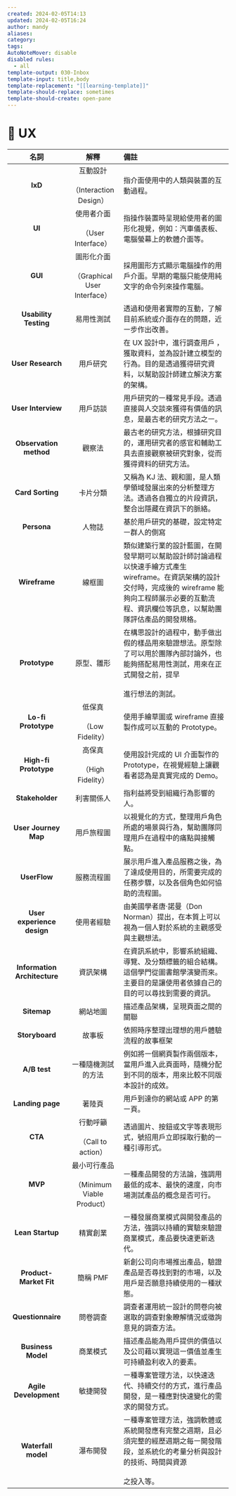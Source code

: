 ```yaml
---
created: 2024-02-05T14:13
updated: 2024-02-05T16:24
author: mandy
aliases: 
category: 
tags: 
AutoNoteMover: disable
disabled rules:
  - all
template-output: 030-Inbox
template-input: title,body
template-replacement: "[[learning-template]]"
template-should-replace: sometimes
template-should-create: open-pane
---
```

# 🚀 UX
|           **名詞**           |                    **解釋**                    | **備註**                                                                                                                                                                                                        |
|:----------------------------:|:----------------------------------------------:|:--------------------------------------------------------------------------------------------------------------------------------------------------------------------------------------------------------------- |
|           **IxD**            |     互動設計<br><br>（Interaction Design）     | 指介面使用中的人類與裝置的互動過程。                                                                                                                                                                            |
|            **UI**            |      使用者介面<br><br>（User Interface）      | 指操作裝置時呈現給使用者的圖形化視覺，例如：汽車儀表板、電腦螢幕上的軟體介面等。                                                                                                                                |
|           **GUI**            | 圖形化介面<br><br>（Graphical User Interface） | 採用圖形方式顯示電腦操作的用戶介面。早期的電腦只能使用純文字的命令列來操作電腦。                                                                                                                                |
|    **Usability Testing**     |                   易用性測試                   | 透過和使用者實際的互動，了解目前系統或介面存在的問題，近㇐步作出改善。                                                                                                                                          |
|      **User Research**       |                    用戶研究                    | 在 UX 設計中，進行調查用戶 ，獲取資料，並為設計建立模型的行為。目的是透過獲得研究資料，以幫助設計師建立解決方案的架構。                                                                                         |
|      **User Interview**      |                    用戶訪談                    | 用戶研究的㇐種常見手段。透過直接與人交談來獲得有價值的訊息，是最古老的研究方法之㇐。                                                                                                                            |
|    **Observation method**    |                     觀察法                     | 最古老的研究方法，根據研究目的，運用研究者的感官和輔助工具去直接觀察被研究對象，從而獲得資料的研究方法。                                                                                                        |
|       **Card Sorting**       |                    卡片分類                    | 又稱為 KJ 法、親和圖，是人類學領域發展出來的分析整理方法。透過各自獨立的片段資訊，整合出隱藏在資訊下的脈絡。                                                                                                    |
|         **Persona**          |                     人物誌                     | 基於用戶研究的基礎，設定特定㇐群人的側寫                                                                                                                                                                        |
|        **Wireframe**         |                     線框圖                     | 類似建築行業的設計藍圖，在開發早期可以幫助設計師討論過程以快速手繪方式產生 wireframe。在資訊架構的設計交付時，完成後的 wireframe 能夠向工程師展示必要的互動流程、資訊欄位等訊息，以幫助團隊評估產品的開發規格。 |
|        **Prototype**         |                   原型、雛形                   | 在構思設計的過程中，動手做出假的樣品用來驗證想法。原型除了可以用於團隊內部討論外，也能夠搭配易用性測試，用來在正式開發之前，提早<br><br>進行想法的測試。                                                        |
|     **Lo-fi Prototype**      |         低保真<br><br>（Low Fidelity）         | 使用手繪草圖或 wireframe 直接製作成可以互動的 Prototype。                                                                                                                                                       |
|    **High-fi Prototype**     |        高保真<br><br>（High Fidelity）         | 使用設計完成的 UI 介面製作的 Prototype，在視覺經驗上讓觀看者認為是真實完成的 Demo。                                                                                                                             |
|       **Stakeholder**        |                   利害關係人                   | 指利益將受到組織行為影響的人。                                                                                                                                                                                  |
|     **User Journey Map**     |                   用戶旅程圖                   | 以視覺化的方式，整理用戶角色所處的場景與行為，幫助團隊同理用戶在過程中的痛點與接觸點。                                                                                                                          |
|         **UserFlow**         |                   服務流程圖                   | 展示用戶進入產品服務之後，為了達成使用目的，所需要完成的任務步驟，以及各個角色如何協助的流程圖。                                                                                                                |
|  **User experience design**  |                   使用者經驗                   | 由美國學者唐·諾曼（Don Norman）提出，在本質上可以視為㇐個人對於系統的主觀感受與主觀想法。                                                                                                                       |
| **Information Architecture** |                    資訊架構                    | 在資訊系統中，影響系統組織、導覽、及分類標籤的組合結構。這個學門從圖書館學演變而來。主要目的是讓使用者依據自己的目的可以尋找到需要的資訊。                                                                      |
|         **Sitemap**          |                    網站地圖                    | 描述產品架構，呈現頁面之間的關聯                                                                                                                                                                                |
|        **Storyboard**        |                     故事板                     | 依照時序整理出理想的用戶體驗流程的故事框架                                                                                                                                                                      |
|         **A/B test**         |               ㇐種隨機測試的方法               | 例如將㇐個網頁製作兩個版本，當用戶進入此頁面時，隨機分配到不同的版本，用來比較不同版本設計的成效。                                                                                                              |
|       **Landing page**       |                     著陸頁                     | 用戶到達你的網站或 APP 的第㇐頁。                                                                                                                                                                               |
|           **CTA**            |       行動呼籲<br><br>（Call to action）       | 透過圖片、按鈕或文字等表現形式，號招用戶立即採取行動的㇐種引導形式。                                                                                                                                            |
|           **MVP**            | 最小可行產品<br><br>（Minimum Viable Product） | ㇐種產品開發的方法論，強調用最低的成本、最快的速度，向市場測試產品的概念是否可行。                                                                                                                              |
|       **Lean Startup**       |                    精實創業                    | ㇐種發展商業模式與開發產品的方法，強調以持續的實驗來驗證商業模式，產品要快速更新迭代。                                                                                                                          |
|    **Product-Market Fit**    |                    簡稱 PMF                    | 新創公司向市場推出產品，驗證產品是否尋找到對的市場，以及用戶是否願意持續使用的㇐種狀態。                                                                                                                        |
|      **Questionnaire**       |                    問卷調查                    | 調查者運用統㇐設計的問卷向被選取的調查對象瞭解情況或徵詢意見的調查方法。                                                                                                                                        |
|      **Business Model**      |                    商業模式                    | 描述產品能為用戶提供的價值以及公司藉以實現這㇐價值並產生可持續盈利收入的要素。                                                                                                                                  |
|    **Agile Development**     |                    敏捷開發                    | ㇐種專案管理方法，以快速迭代、持續交付的方式，進行產品開發，是㇐種應對快速變化的需求的開發方式。                                                                                                                |
|     **Waterfall model**      |                    瀑布開發                    | ㇐種專案管理方法，強調軟體或系統開發應有完整之週期，且必須完整的經歷週期之每㇐開發階段，並系統化的考量分析與設計的技術、時間與資源<br><br>之投入等。                                                            |